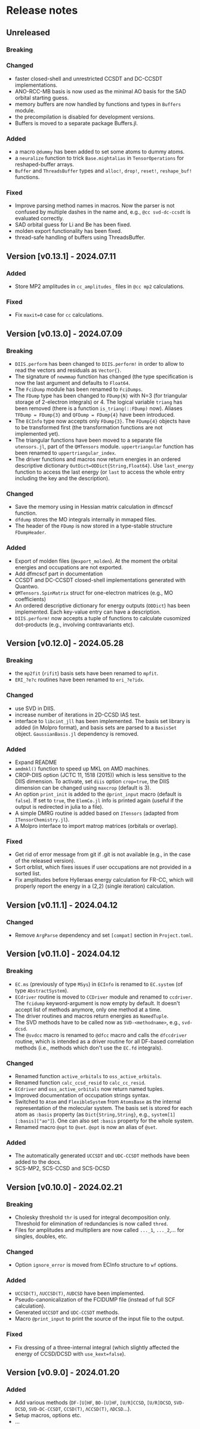 # Release notes

## Unreleased

### Breaking

### Changed

* faster closed-shell and unrestricted CCSDT and DC-CCSDT implementations.
* ANO-RCC-MB basis is now used as the minimal AO basis for the SAD orbital starting guess.
* memory buffers are now handled by functions and types in `Buffers` module.
* the precompilation is disabled for development versions.
* Buffers is moved to a separate package Buffers.jl.

### Added

* a macro `@dummy` has been added to set some atoms to dummy atoms. 
* a `neuralize` function to trick `Base.mightalias` in `TensorOperations` for reshaped-buffer arrays.
* `Buffer` and `ThreadsBuffer` types and `alloc!`, `drop!`, `reset!`, `reshape_buf!` functions.

### Fixed

* Improve parsing method names in macros. Now the parser is not confused by multiple dashes in the name and, e.g., `@cc svd-dc-ccsdt` is evaluated correctly.
* SAD orbital guess for Li and Be has been fixed.
* molden export functionality has been fixed.
* thread-safe handling of buffers using ThreadsBuffer.

## Version [v0.13.1] - 2024.07.11

### Added

* Store MP2 amplitudes in `cc_amplitudes_` files in `@cc mp2` calculations.

### Fixed

* Fix `maxit=0` case for `cc` calculations. 

## Version [v0.13.0] - 2024.07.09

### Breaking

* `DIIS.perform` has been changed to `DIIS.perform!` in order to allow to read the vectors and residuals as `Vector{}`.
* The signature of `newmmap` function has changed (the type specification is now the last argument and defaults to `Float64`.
* The `FciDump` module has been renamed to `FciDumps`.
* The `FDump` type has been changed to `FDump{N}` with N=3 (for triangular storage of 2-electron integrals) or 4. The logical variable `triang` has been removed (there is a function `is_triang(::FDump)` now). Aliases `TFDump = FDump{3}` and `QFDump = FDump{4}` have been introduced. 
* The `ECInfo` type now accepts only `FDump{3}`. The `FDump{4}` objects have to be transformed first (the transformation functions are not implemented yet).
* The triangular functions have been moved to a separate file `utensors.jl`, part of the `QMTensors` module. `uppertriangular` function has been renamed to `uppertriangular_index`.
* The driver functions and macros now return energies in an ordered descriptive dictionary `OutDict=ODDict{String,Float64}`. Use `last_energy` function to access the last energy (or `last` to access the whole entry including the key and the description).

### Changed

* Save the memory using in Hessian matrix calculation in dfmcscf function.
* `dfdump` stores the MO integrals internally in mmaped files.
* The header of the `FDump` is now stored in a type-stable structure `FDumpHeader`.

### Added

* Export of molden files (`@export_molden`). At the moment the orbital energies and occupations are not exported.
* Add dfmcscf part in documentation
* CCSDT and DC-CCSDT closed-shell implementations generated with Quantwo.
* `QMTensors.SpinMatrix` struct for one-electron matrices (e.g., MO coefficients)
* An ordered descriptive dictionary for energy outputs (`ODDict`) has been implemented. Each key-value entry can have a description.
* `DIIS.perform!` now accepts a tuple of functions to calculate cusomized dot-products (e.g., involving contravariants etc).

## Version [v0.12.0] - 2024.05.28

### Breaking

* the `mp2fit` (`rifit`) basis sets have been renamed to `mpfit`. 
* `ERI_?e?c` routines have been renamed to `eri_?e?idx`.

### Changed

* use SVD in DIIS.
* increase number of iterations in 2D-CCSD IAS test.
* interface to `libcint_jll` has been implemented. The basis set library is added (in Molpro format), and basis sets are parsed to a `BasisSet` object. `GaussianBasis.jl` dependency is removed.

### Added

* Expand README
* `amdmkl()` function to speed up MKL on AMD machines.
* CROP-DIIS option (JCTC 11, 1518 (2015)) which is less sensitive to the DIIS dimension. To activate, set `diis` option `crop=true`, the DIIS dimension can be changed using `maxcrop` (default is 3).
* An option `print_init` is added to the `@print_input` macro (default is `false`). If set to `true`, the `ElemCo.jl` info is printed again (useful if the output is redirected in julia to a file).
* A simple DMRG routine is added based on `ITensors` (adapted from `ITensorChemistry.jl`).
* A Molpro interface to import matrop matrices (orbitals or overlap).

### Fixed

* Get rid of error message from git if .git is not available (e.g., in the case of the released version).
* Sort orblist, which fixes issues if user occupations are not provided in a sorted list.
* Fix amplitudes before Hylleraas energy calculation for FR-CC, which will properly report the energy in a (2,2) (single iteration) calculation.

## Version [v0.11.1] - 2024.04.12

### Changed

* Remove `ArgParse` dependency and set `[compat]` section in `Project.toml`.

## Version [v0.11.0] - 2024.04.12

### Breaking

* `EC.ms` (previously of type `MSys`) in `ECInfo` is renamed to `EC.system` (of type `AbstractSystem`).
* `ECdriver` routine is moved to `CCDriver` module and renamed to `ccdriver`. The `fcidump` keyword-argument is now empty by default. It doesn't accept list of methods anymore, only one method at a time. 
* The driver routines and macros return energies as `NamedTuple`.
* The SVD methods have to be called now as `SVD-<methodname>`, e.g., `svd-dcsd`.
* The `@svdcc` macro is renamed to `@dfcc` macro and calls the `dfccdriver` routine, which is intended as a driver routine for all DF-based correlation methods (i.e., methods which don't use the `EC.fd` integrals).

### Changed

* Renamed function `active_orbitals` to `oss_active_orbitals`.
* Renamed function `calc_ccsd_resid` to `calc_cc_resid`.
* `ECdriver` and `oss_active_orbitals` now return named tuples.
* Improved documentation of occupation strings syntax.
* Switched to `Atom` and `FlexibleSystem` from `AtomsBase` as the internal representation of the molecular system. The basis set is stored for each atom as `:basis` property (as `Dict{String,String}`, e.g., `system[1][:basis]["ao"]`). One can also set `:basis` property for the whole system. 
* Renamed macro `@opt` to `@set`. `@opt` is now an alias of `@set`.

### Added

* The automatically generated `UCCSDT` and `UDC-CCSDT` methods have been added to the docs.
* SCS-MP2, SCS-CCSD and SCS-DCSD

## Version [v0.10.0] - 2024.02.21

### Breaking

* Cholesky threshold `thr` is used for integral decomposition only. Threshold for elimination of redundancies is now called `thred`.
* Files for amplitudes and multipliers are now called `..._1`, `..._2`,... for singles, doubles, etc.

### Changed

* Option `ignore_error` is moved from ECInfo structure to `wf` options.

### Added

* `UCCSD(T)`, `ΛUCCSD(T)`, `ΛUDCSD` have been implemented.
* Pseudo-canonicalization of the FCIDUMP file (instead of full SCF calculation).
* Generated `UCCSDT` and `UDC-CCSDT` methods.
* Macro `@print_input` to print the source of the input file to the output.

### Fixed

* Fix dressing of a three-internal integral (which slightly affected the energy of CCSD/DCSD with `use_kext=false`).

## Version [v0.9.0] - 2024.01.20

### Added

* Add various methods (`DF-[U]HF`, `BO-[U]HF`, `[U/R]CCSD`, `[U/R]DCSD`, `SVD-DCSD`, `SVD-DC-CCSDT`, `CCSD(T)`, `ΛCCSD(T)`, `ΛDCSD`...).
* Setup macros, options etc.
* ...
